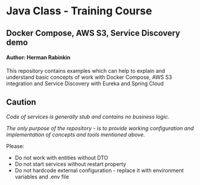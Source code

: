 # Java Class - Training Course

## Docker Compose, AWS S3, Service Discovery demo

#### Author: Herman Rabinkin

This repository contains examples which can help to explain and understand basic concepts 
of work with Docker Compose, AWS S3 integration and Service Discovery with Eureka and Spring Cloud

## Caution

_Code of services is generally stub and contains no business logic._

*The only purpose of the repository - is to provide working configuration and implementation of concepts and tools mentioned above.*

Please:
* Do not work with entities without DTO
* Do not start services without restart property
* Do not hardcode external configuration - replace it with environment variables and .env file
